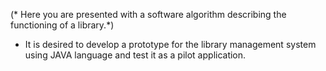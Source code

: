 (* Here you are presented with a software algorithm describing the functioning of a library.*)


* It is desired to develop a prototype for the library management system using JAVA language and test it as a pilot application.

